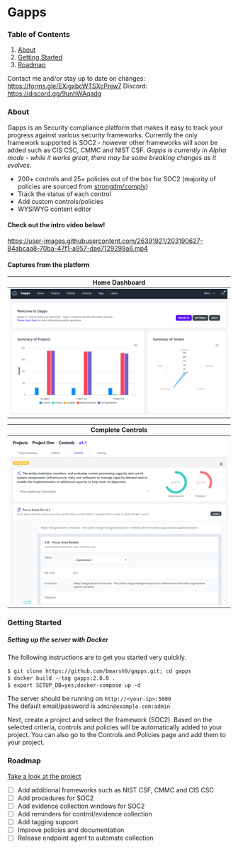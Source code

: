 # Gapps

### Table of Contents
1. [About](#about)
2. [Getting Started](#getting-started)
3. [Roadmap](#roadmap)

Contact me and/or stay up to date on changes: https://forms.gle/EXigxbcWTSXcPnjw7
Discord: https://discord.gg/9unhWAqadg

### About
Gapps is an Security compliance platform that makes it easy to track your progress against various security frameworks. Currently the only framework supported is SOC2 - however other frameworks will soon be added such as CIS CSC, CMMC and NIST CSF. *Gapps is currently in Alpha mode - while it works great, there may be some breaking changes as it evolves*.
- 200+ controls and 25+ policies out of the box for SOC2 (majority of policies are sourced from [strongdm/comply](https://github.com/strongdm/comply))
- Track the status of each control
- Add custom controls/policies
- WYSIWYG content editor

#### Check out the intro video below!

https://user-images.githubusercontent.com/26391921/203190627-84abcaa8-70ba-47f1-a957-dae7129299a6.mp4

#### Captures from the platform

Home Dashboard          |
:-------------------------:|
![](img/gapps_2.PNG)  |


Complete Controls          |
:-------------------------:|
![](img/gapps_1.PNG)  |


### Getting Started

##### Setting up the server with Docker

The following instructions are to get you started very quickly.

```
$ git clone https://github.com/bmarsh9/gapps.git; cd gapps
$ docker build --tag gapps:2.0.0 .
$ export SETUP_DB=yes;docker-compose up -d
```

The server should be running on `http://<your-ip>:5000`  
The default email/password is `admin@example.com:admin`

Next, create a project and select the framework (SOC2). Based on the selected criteria, controls and policies will be automatically added to your project. You can also go to the Controls and Policies page and add them to your project.

### Roadmap

[Take a look at the project](https://github.com/users/bmarsh9/projects/1)

- [ ] Add additional frameworks such as NIST CSF, CMMC and CIS CSC
- [ ] Add procedures for SOC2
- [ ] Add evidence collection windows for SOC2
- [ ] Add reminders for control/evidence collection
- [ ] Add tagging support
- [ ] Improve policies and documentation
- [ ] Release endpoint agent to automate collection
